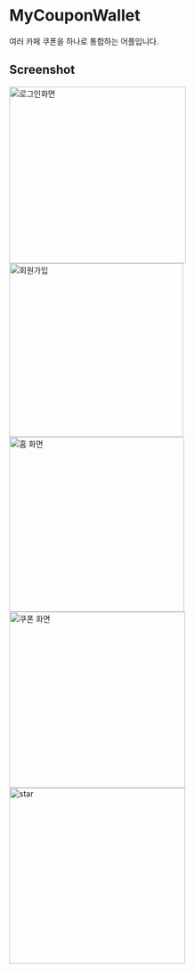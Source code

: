 # MyCouponWallet
여러 카페 쿠폰을 하나로 통합하는 어플입니다.

## Screenshot
<img width="317" alt="로그인화면" src="https://user-images.githubusercontent.com/12326139/83450831-f58b1480-a490-11ea-9771-be58e69dfb74.PNG"><img width="312" alt="회원가입" src="https://user-images.githubusercontent.com/12326139/83450839-f9b73200-a490-11ea-8b49-31583e353457.PNG"><img width="314" alt="홈 화면" src="https://user-images.githubusercontent.com/12326139/83450843-fcb22280-a490-11ea-8e01-2da766423622.PNG"><img width="316" alt="쿠폰 화면" src="https://user-images.githubusercontent.com/12326139/83450847-ffad1300-a490-11ea-8b11-9477d879293c.PNG"><img width="316" alt="star" src="https://user-images.githubusercontent.com/12326139/83450856-02a80380-a491-11ea-87a3-8e6bb3e4103f.PNG">
